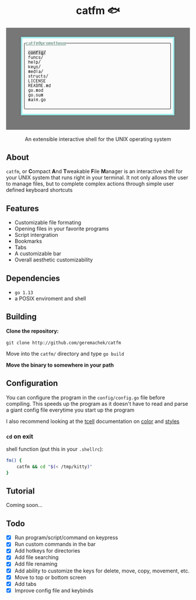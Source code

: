 <h1 align="center">catfm 🐟</h1>

<p align="center"><img src="media/catfm.png"></p>

<p align="center">An extensible interactive shell for the UNIX operating system</p>

## About

```catfm```, or **C**ompact **A**nd **T**weakable **F**ile **M**anager is an interactive shell for your UNIX system that runs right in your terminal. It not only allows the user to manage files, but to complete complex actions through simple user defined keyboard shortcuts

## Features

* Customizable file formating
* Opening files in your favorite programs
* Script intergration
* Bookmarks
* Tabs
* A customizable bar
* Overall aesthetic customizability

## Dependencies 

* ```go 1.13```
* a POSIX enviroment and shell

## Building

**Clone the repository:**

```git clone http://github.com/geremachek/catfm```

Move into the ```catfm/``` directory and type ```go build```

**Move the binary to somewhere in your path**

## Configuration

You can configure the program in the ```config/config.go``` file before compiling. This speeds up the program as it doesn't have to read and parse a giant config file everytime you start up the program

I also recommend looking at the [tcell](https://godoc.org/github.com/gdamore/tcell) documentation on [color](https://godoc.org/github.com/gdamore/tcell#Color) and [styles](https://godoc.org/github.com/gdamore/tcell#Style)

### ```cd``` on exit

shell function (put this in your ```.shellrc```):

```bash
fm() {
	catfm && cd "$(< /tmp/kitty)"
}
```

## Tutorial

Coming soon...

## Todo

- [X] Run program/script/command on keypress
- [X] Run custom commands in the bar
- [X] Add hotkeys for directories
- [X] Add file searching
- [X] Add file renaming
- [X] Add ability to customize the keys for delete, move, copy, movement, etc.
- [X] Move to top or bottom screen
- [X] Add tabs
- [X] Improve config file and keybinds
